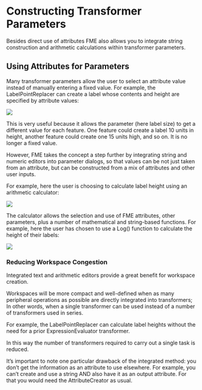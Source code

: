 # Constructing Transformer Parameters #
Besides direct use of attributes FME also allows you to integrate string construction and arithmetic calculations within transformer parameters.


## Using Attributes for Parameters ##
Many transformer parameters allow the user to select an attribute value instead of manually entering a fixed value. For example, the LabelPointReplacer can create a label whose contents and height are specified by attribute values:

![](https://raw.githubusercontent.com/FMEEvangelist/FME-Desktop-Basic-Training-Manual-Images/master/Img5.37.LabelPointReplacerParametersDialog.jpg)

This is very useful because it allows the parameter (here label size) to get a different value for each feature. One feature could create a label 10 units in height, another feature could create one 15 units high, and so on. It is no longer a fixed value.

However, FME takes the concept a step further by integrating string and numeric editors into parameter dialogs, so that values can be not just taken from an attribute, but can be constructed from a mix of attributes and other user inputs.

For example, here the user is choosing to calculate label height using an arithmetic calculator:

![](https://raw.githubusercontent.com/FMEEvangelist/FME-Desktop-Basic-Training-Manual-Images/master/Img5.38.LabelPointReplacerLabelHeight.jpg)

The calculator allows the selection and use of FME attributes, other parameters, plus a number of mathematical and string-based functions. For example, here the user has chosen to use a Log() function to calculate the height of their labels:

![](https://raw.githubusercontent.com/FMEEvangelist/FME-Desktop-Basic-Training-Manual-Images/master/Img5.39.ArithmeticCalculatorForLabelPointReplacer.jpg)


### Reducing Workspace Congestion ###
Integrated text and arithmetic editors provide a great benefit for workspace creation.

Workspaces will be more compact and well-defined when as many peripheral operations as possible are directly integrated into transformers; In other words, when a single transformer can be used instead of a number of transformers used in series.

For example, the LabelPointReplacer can calculate label heights without the need for a prior ExpressionEvaluator transformer.

In this way the number of transformers required to carry out a single task is reduced.

It’s important to note one particular drawback of the integrated method: you don’t get the information as an attribute to use elsewhere. For example, you can’t create and use a string AND also have it as an output attribute. For that you would need the AttributeCreator as usual.

